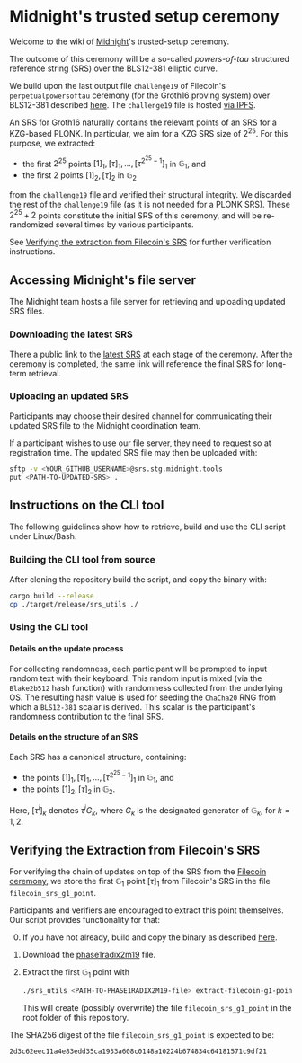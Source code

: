 # Midnight's trusted setup ceremony

Welcome to the wiki of [Midnight](https://midnight.network/)'s trusted-setup
ceremony.

The outcome of this ceremony will be a so-called *powers-of-tau* structured
reference string (SRS) over the BLS12-381 elliptic curve.

We build upon the last output file `challenge19` of Filecoin's 
`perpetualpowersoftau` ceremony (for the Groth16 proving system) over BLS12-381
described [here](https://github.com/arielgabizon/perpetualpowersoftau). The 
`challenge19` file is hosted 
[via IPFS](https://trusted-setup.filecoin.io/phase1/).

An SRS for Groth16 naturally contains the relevant points of an SRS for a
KZG-based PLONK. In particular, we aim for a KZG SRS size of $2^{25}$.
For this purpose, we extracted:

* the first $2^{25}$ points $[1]_1, [\tau]_1,\ldots, [\tau^{2^{25}-1}]_1$
  in $\mathbb{G}_1$, and
* the first $2$ points $[1]_2, [\tau]_2$ in $\mathbb{G}_2$

from the `challenge19` file and verified their structural integrity. 
We discarded the rest of the `challenge19` file (as it is not needed for a 
PLONK SRS). These $2^{25}+2$ points constitute the initial SRS of this
ceremony, and will be re-randomized several times by various participants.

See
[Verifying the extraction from Filecoin's SRS](#verifying-the-extraction-from-filecoins-srs)
for further verification instructions.

## Accessing Midnight's file server

The Midnight team hosts a file server for retrieving and uploading updated
SRS files.

### Downloading the latest SRS

There a public link to the
[latest SRS](https://srs.midnight.network/current_srs/powers_of_tau) at each 
stage of the ceremony. After the ceremony is completed, the same link
will reference the final SRS for long-term retrieval.

### Uploading an updated SRS

Participants may choose their desired channel for communicating their updated
SRS file to the Midnight coordination team.

If a participant wishes to use our file server, they need to request so 
at registration time. The updated SRS file may then be uploaded with:

```sh
sftp -v <YOUR_GITHUB_USERNAME>@srs.stg.midnight.tools
put <PATH-TO-UPDATED-SRS> .
```

## Instructions on the CLI tool

The following guidelines show how to retrieve, build and use the CLI script 
under Linux/Bash.

### Building the CLI tool from source

After cloning the repository build the script, and copy the binary with:

```sh
cargo build --release
cp ./target/release/srs_utils ./
```  

### Using the CLI tool

#### Details on the update process

For collecting randomness, each participant will be prompted to input random
text with their keyboard. This random input is mixed (via the `Blake2b512` hash
function) with randomness collected from the underlying OS. The resulting hash
value is used for seeding the `ChaCha20` RNG from which a `BLS12-381` scalar
is derived. This scalar is the participant's randomness contribution to the 
final SRS.

#### Details on the structure of an SRS

Each SRS has a canonical structure, containing:

* the points $[1]_1,[\tau]_1,\ldots,[\tau^{2^{25}-1}]_1$ in $\mathbb{G}_1$, and
* the points $[1]_2,[\tau]_2$ in $\mathbb{G}_2$.

Here, $[\tau^i]_k$ denotes $\tau^i G_k$, where $G_k$ is the designated
generator of $\mathbb{G}_k$, for $k = 1, 2$.

## Verifying the Extraction from Filecoin's SRS
For verifying the chain of updates on top of the SRS from the 
[Filecoin ceremony](https://trusted-setup.filecoin.io/phase1/), we store the 
first $\mathbb{G}_1$ point $[\tau]_1$ from Filecoin's SRS in the file
`filecoin_srs_g1_point`.

Participants and verifiers are encouraged to extract this point themselves.
Our script provides functionality for that:

0. If you have not already, build and copy the binary as described
   [here](#building-the-cli-tool-from-source).

1. Download the 
   [phase1radix2m19](https://trusted-setup.filecoin.io/phase1/phase1radix2m19)
   file.

2. Extract the first $\mathbb{G}_1$ point with
   ```sh
   ./srs_utils <PATH-TO-PHASE1RADIX2M19-file> extract-filecoin-g1-point
   ```
   This will create (possibly overwrite) the file `filecoin_srs_g1_point` in
   the root folder of this repository.

The SHA256 digest of the file `filecoin_srs_g1_point` is expected to be:
```
2d3c62eec11a4e83edd35ca1933a608c0148a10224b674834c64181571c9df21
```